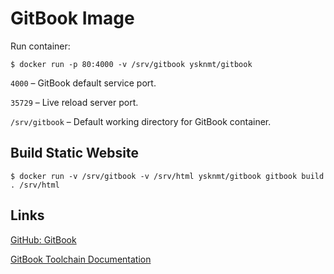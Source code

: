 # GitBook Image

Run container:

```
$ docker run -p 80:4000 -v /srv/gitbook ysknmt/gitbook
```

`4000` – GitBook default service port.

`35729` – Live reload server port.

`/srv/gitbook` – Default working directory for GitBook container.


## Build Static Website

```
$ docker run -v /srv/gitbook -v /srv/html ysknmt/gitbook gitbook build . /srv/html
```

## Links

[GitHub: GitBook](https://github.com/GitbookIO/gitbook)

[GitBook Toolchain Documentation](http://toolchain.gitbook.com)
